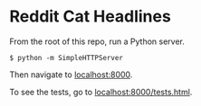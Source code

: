 # Reddit Cat Headlines

From the root of this repo, run a Python server.

```
$ python -m SimpleHTTPServer
```

Then navigate to [localhost:8000](http://localhost:8000/).

To see the tests, go to [localhost:8000/tests.html](http://localhost:8000/tests.html).